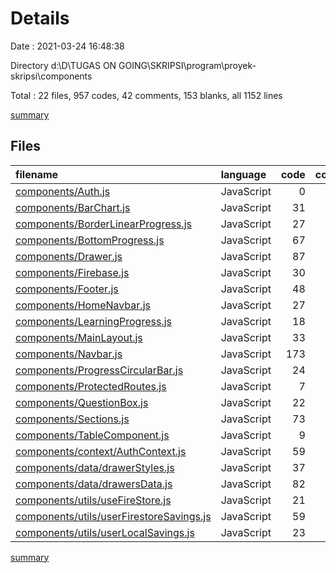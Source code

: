 # Details

Date : 2021-03-24 16:48:38

Directory d:\D\TUGAS ON GOING\SKRIPSI\program\proyek-skripsi\components

Total : 22 files,  957 codes, 42 comments, 153 blanks, all 1152 lines

[summary](results.md)

## Files
| filename | language | code | comment | blank | total |
| :--- | :--- | ---: | ---: | ---: | ---: |
| [components/Auth.js](/components/Auth.js) | JavaScript | 0 | 0 | 1 | 1 |
| [components/BarChart.js](/components/BarChart.js) | JavaScript | 31 | 0 | 4 | 35 |
| [components/BorderLinearProgress.js](/components/BorderLinearProgress.js) | JavaScript | 27 | 0 | 4 | 31 |
| [components/BottomProgress.js](/components/BottomProgress.js) | JavaScript | 67 | 5 | 13 | 85 |
| [components/Drawer.js](/components/Drawer.js) | JavaScript | 87 | 0 | 15 | 102 |
| [components/Firebase.js](/components/Firebase.js) | JavaScript | 30 | 6 | 7 | 43 |
| [components/Footer.js](/components/Footer.js) | JavaScript | 48 | 0 | 9 | 57 |
| [components/HomeNavbar.js](/components/HomeNavbar.js) | JavaScript | 27 | 0 | 3 | 30 |
| [components/LearningProgress.js](/components/LearningProgress.js) | JavaScript | 18 | 0 | 2 | 20 |
| [components/MainLayout.js](/components/MainLayout.js) | JavaScript | 33 | 0 | 6 | 39 |
| [components/Navbar.js](/components/Navbar.js) | JavaScript | 173 | 0 | 18 | 191 |
| [components/ProgressCircularBar.js](/components/ProgressCircularBar.js) | JavaScript | 24 | 0 | 3 | 27 |
| [components/ProtectedRoutes.js](/components/ProtectedRoutes.js) | JavaScript | 7 | 16 | 3 | 26 |
| [components/QuestionBox.js](/components/QuestionBox.js) | JavaScript | 22 | 0 | 6 | 28 |
| [components/Sections.js](/components/Sections.js) | JavaScript | 73 | 0 | 8 | 81 |
| [components/TableComponent.js](/components/TableComponent.js) | JavaScript | 9 | 0 | 4 | 13 |
| [components/context/AuthContext.js](/components/context/AuthContext.js) | JavaScript | 59 | 4 | 13 | 76 |
| [components/data/drawerStyles.js](/components/data/drawerStyles.js) | JavaScript | 37 | 1 | 1 | 39 |
| [components/data/drawersData.js](/components/data/drawersData.js) | JavaScript | 82 | 0 | 1 | 83 |
| [components/utils/useFireStore.js](/components/utils/useFireStore.js) | JavaScript | 21 | 5 | 10 | 36 |
| [components/utils/userFirestoreSavings.js](/components/utils/userFirestoreSavings.js) | JavaScript | 59 | 2 | 20 | 81 |
| [components/utils/userLocalSavings.js](/components/utils/userLocalSavings.js) | JavaScript | 23 | 3 | 2 | 28 |

[summary](results.md)